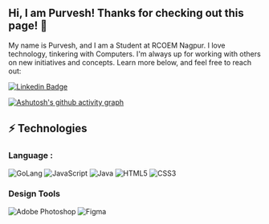 ## Hi, I am Purvesh! Thanks for checking out this page! 👋

My name is Purvesh, and I am a Student at RCOEM Nagpur. I love technology, tinkering with Computers. I'm always up for working with others on new initiatives and concepts. Learn more below, and feel free to reach out:

[![Linkedin Badge](https://img.shields.io/badge/-Purvesh_Deshmukh-blue?style=flat-square&logo=Linkedin&logoColor=white&link=https://www.linkedin.com/in/kamisamav2/)](https://www.linkedin.com/in/kamisamav2/)

[![Ashutosh's github activity graph](https://github-readme-activity-graph.vercel.app/graph?username=siddhant-khisty&theme=dracula)](https://github.com/ashutosh00710/github-readme-activity-graph)

## ⚡ Technologies

### Language :
![GoLang](https://img.shields.io/badge/-Go-blue?style=flat-square&logo=go)
![JavaScript](https://img.shields.io/badge/-JavaScript-black?style=flat-square&logo=javascript)
![Java](https://img.shields.io/badge/-AndroidStudio-white?style=flat-square&logo=androidstudio)
![HTML5](https://img.shields.io/badge/-HTML5-E34F26?style=flat-square&logo=html5&logoColor=white)
![CSS3](https://img.shields.io/badge/-CSS3-1572B6?style=flat-square&logo=css3)


### Design Tools
![Adobe Photoshop](https://img.shields.io/badge/Adobe%20Photoshop-31A8FF?style=for-the-badge&logo=Adobe%20Photoshop&logoColor=black)
![Figma](https://img.shields.io/badge/Figma-F24E1E?style=for-the-badge&logo=figma&logoColor=white)







